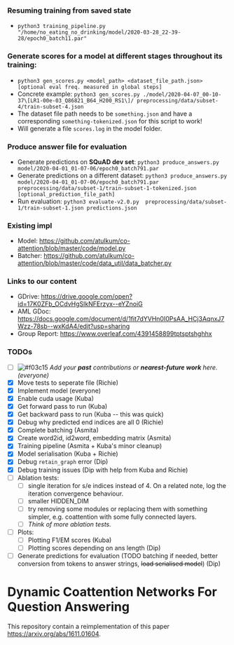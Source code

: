### Resuming training from saved state
* `python3 training_pipeline.py "/home/no_eating_no_drinking/model/2020-03-28_22-39-28/epoch0_batch11.par"`

### Generate scores for a model at different stages throughout its training:
* `python3 gen_scores.py <model_path> <dataset_file_path.json> [optional eval freq. measured in global steps]`
* Concrete example: `python3 gen_scores.py ./model/2020-04-07_00-10-37\[LR1-00e-03_Q86821_B64_H200_RS1\]/ preprocessing/data/subset-4/train-subset-4.json`
* The dataset file path needs to be `something.json` and have a corresponding `something-tokenized.json` for this script to work!
* Will generate a file `scores.log` in the model folder.

### Produce answer file for evaluation
* Generate predictions on **SQuAD dev set**: `python3 produce_answers.py model/2020-04-01_01-07-06/epoch0_batch791.par`
* Generate predictions on a different dataset: `python3 produce_answers.py model/2020-04-01_01-07-06/epoch0_batch791.par preprocessing/data/subset-1/train-subset-1-tokenized.json [optional_prediction_file_path]`
* Run evaluation: `python3 evaluate-v2.0.py  preprocessing/data/subset-1/train-subset-1.json predictions.json`

### Existing impl
* Model: https://github.com/atulkum/co-attention/blob/master/code/model.py
* Batcher: https://github.com/atulkum/co-attention/blob/master/code/data_util/data_batcher.py

### Links to our content
* GDrive: https://drive.google.com/open?id=17K0ZFb_OCdvHgSlkNFErzyx--eYZnoiG
* AML GDoc: https://docs.google.com/document/d/1fit7dYVHn0I0PsAA_HCj3AqnxJ7Wzz-78sb--wxKdA4/edit?usp=sharing
* Group Report: https://www.overleaf.com/4391458899tptsptshghhx

### TODOs
- [ ] ![#f03c15](https://placehold.it/15/f03c15/000000?text=+) *Add your **past** contributions or **nearest-future work** here. (everyone)*
- [x] Move tests to seperate file (Richie)
- [x] Implement model (everyone)
- [x] Enable cuda usage (Kuba)
- [x] Get forward pass to run (Kuba)
- [x] Get backward pass to run (Kuba -- this was quick)
- [x] Debug why predicted end indices are all 0 (Richie)
- [x] Complete batching (Asmita)
- [x] Create word2id, id2word, embedding matrix (Asmita)
- [x] Training pipeline (Asmita + Kuba's minor cleanup)
- [x] Model serialisation (Kuba + Richie)
- [x] Debug `retain_graph` error (Dip)
- [x] Debug training issues (Dip with help from Kuba and Richie)
- [ ] Ablation tests:
  - [ ] single iteration for s/e indices instead of 4. On a related note, log the iteration convergence behaviour.
  - [ ] smaller HIDDEN_DIM
  - [ ] try removing some modules or replacing them with something simpler, e.g. coattention with some fully connected layers.
  - [ ] *Think of more ablation tests.*
- [ ] Plots:
  - [ ] Plotting F1/EM scores (Kuba)
  - [ ] Plotting scores depending on ans length (Dip)
- [ ] Generate predictions for evaluation (TODO batching if needed, better conversion from tokens to answer strings, ~~load serialised model~~) (Dip)

# Dynamic Coattention Networks For Question Answering

This repository contain a reimplementation of this paper https://arxiv.org/abs/1611.01604.

